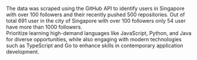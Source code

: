 The data was scraped using the GitHub API to identify users in Singapore with over 100 followers and their recently pushed 500 repositories.
Out of total 691 user in the city of Singapore with over 100 followers only 54 user have more than 1000 followers.   
Prioritize learning high-demand languages like JavaScript, Python, and Java for diverse opportunities, while also engaging with modern technologies such as TypeScript and Go to enhance skills in contemporary application development.
